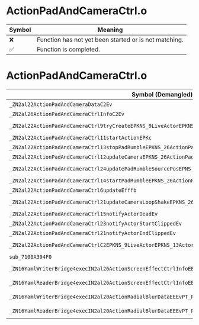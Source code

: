 # ActionPadAndCameraCtrl.o
| Symbol | Meaning 
| ------------- | ------------- 
| :x: | Function has not yet been started or is not matching. 
| :white_check_mark: | Function is completed. 


# ActionPadAndCameraCtrl.o
| Symbol (Demangled) | Symbol (Mangled) | Decompiled? |
| ------------- |  ------------- | ------------- |
| `_ZN2al22ActionPadAndCameraDataC2Ev` | `al::ActionPadAndCameraData::ActionPadAndCameraData(void)` | :white_check_mark: |
| `_ZN2al26ActionPadAndCameraCtrlInfoC2Ev` | `al::ActionPadAndCameraCtrlInfo::ActionPadAndCameraCtrlInfo(void)` | :white_check_mark: |
| `_ZN2al22ActionPadAndCameraCtrl9tryCreateEPKNS_9LiveActorEPKNS_13ActorResourceEPKN4sead7Vector3IfEEPKc` | `al::ActionPadAndCameraCtrl::tryCreate(al::LiveActor const*,al::ActorResource const*,sead::Vector3<float> const*,char const*)` | :white_check_mark: |
| `_ZN2al22ActionPadAndCameraCtrl11startActionEPKc` | `al::ActionPadAndCameraCtrl::startAction(char const*)` | :white_check_mark: |
| `_ZN2al22ActionPadAndCameraCtrl13stopPadRumbleEPKNS_26ActionPadAndCameraCtrlInfoE` | `al::ActionPadAndCameraCtrl::stopPadRumble(al::ActionPadAndCameraCtrlInfo const*)` | :white_check_mark: |
| `_ZN2al22ActionPadAndCameraCtrl12updateCameraEPKNS_26ActionPadAndCameraCtrlInfoE` | `al::ActionPadAndCameraCtrl::updateCamera(al::ActionPadAndCameraCtrlInfo const*)` | :white_check_mark: |
| `_ZN2al22ActionPadAndCameraCtrl24updatePadRumbleSourcePosEPNS_26ActionPadAndCameraCtrlInfoE` | `al::ActionPadAndCameraCtrl::updatePadRumbleSourcePos(al::ActionPadAndCameraCtrlInfo *)` | :white_check_mark: |
| `_ZN2al22ActionPadAndCameraCtrl14startPadRumbleEPKNS_26ActionPadAndCameraCtrlInfoE` | `al::ActionPadAndCameraCtrl::startPadRumble(al::ActionPadAndCameraCtrlInfo const*)` | :white_check_mark: |
| `_ZN2al22ActionPadAndCameraCtrl6updateEfffb` | `al::ActionPadAndCameraCtrl::update(float,float,float,bool)` | :white_check_mark: |
| `_ZN2al22ActionPadAndCameraCtrl21updateCameraLoopShakeEPKNS_26ActionPadAndCameraCtrlInfoE` | `al::ActionPadAndCameraCtrl::updateCameraLoopShake(al::ActionPadAndCameraCtrlInfo const*)` | :white_check_mark: |
| `_ZN2al22ActionPadAndCameraCtrl15notifyActorDeadEv` | `al::ActionPadAndCameraCtrl::notifyActorDead(void)` | :white_check_mark: |
| `_ZN2al22ActionPadAndCameraCtrl23notifyActorStartClippedEv` | `al::ActionPadAndCameraCtrl::notifyActorStartClipped(void)` | :white_check_mark: |
| `_ZN2al22ActionPadAndCameraCtrl21notifyActorEndClippedEv` | `al::ActionPadAndCameraCtrl::notifyActorEndClipped(void)` | :white_check_mark: |
| `_ZN2al22ActionPadAndCameraCtrlC2EPKNS_9LiveActorEPKNS_13ActorResourceEPKN4sead7Vector3IfEEPKc` | `al::ActionPadAndCameraCtrl::ActionPadAndCameraCtrl(al::LiveActor const*,al::ActorResource const*,sead::Vector3<float> const*,char const*)` | :white_check_mark: |
| `sub_7100A394F0` | `` | :white_check_mark: |
| `_ZN16YamlWriterBridge4execIN2al26ActionScreenEffectCtrlInfoEEEvPT_PKc` | `void YamlWriterBridge::exec<al::ActionScreenEffectCtrlInfo>(al::ActionScreenEffectCtrlInfo *,char const*)` | :white_check_mark: |
| `_ZN16YamlReaderBridge4execIN2al26ActionScreenEffectCtrlInfoEEEvPT_PKc` | `void YamlReaderBridge::exec<al::ActionScreenEffectCtrlInfo>(al::ActionScreenEffectCtrlInfo *,char const*)` | :white_check_mark: |
| `_ZN16YamlWriterBridge4execIN2al20ActionRadialBlurDataEEEvPT_PKc` | `void YamlWriterBridge::exec<al::ActionRadialBlurData>(al::ActionRadialBlurData *,char const*)` | :white_check_mark: |
| `_ZN16YamlReaderBridge4execIN2al20ActionRadialBlurDataEEEvPT_PKc` | `void YamlReaderBridge::exec<al::ActionRadialBlurData>(al::ActionRadialBlurData *,char const*)` | :white_check_mark: |
